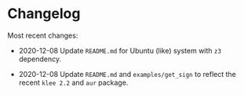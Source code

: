 # Changelog

Most recent changes:

- 2020-12-08 Update `README.md` for Ubuntu (like) system with `z3` dependency.

- 2020-12-08 Update `README.md` and `examples/get_sign` to reflect the recent `klee 2.2` and `aur` package.
